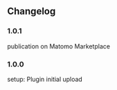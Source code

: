## Changelog


### 1.0.1

publication on Matomo Marketplace

### 1.0.0

setup: Plugin initial upload
